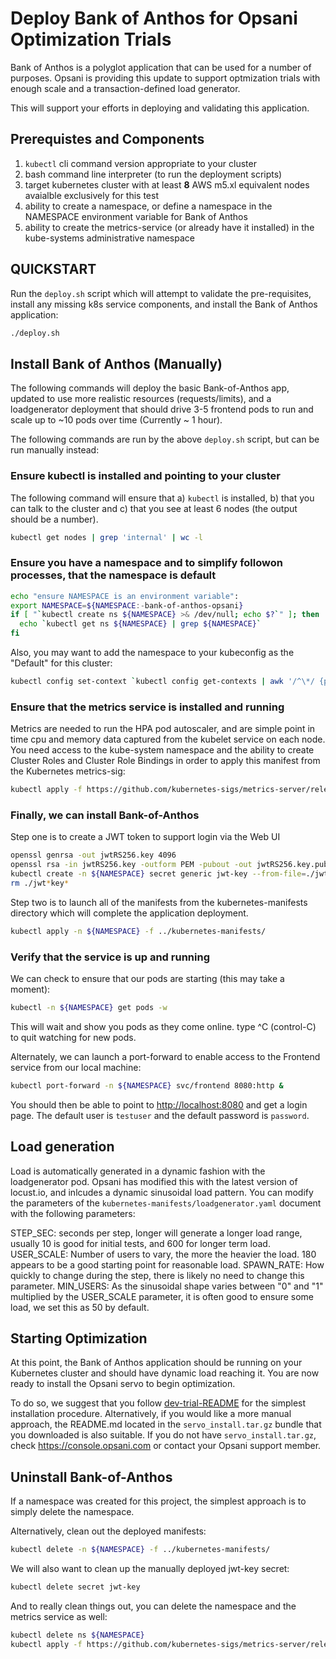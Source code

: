 # Deploy Bank of Anthos for Opsani Optimization Trials

Bank of Anthos is a polyglot application that can be used for a number of purposes. Opsani is providing this update to support optmization trials with enough scale and a transaction-defined load generator.

This will support your efforts in deploying and validating this application.

## Prerequistes and Components

1. `kubectl` cli command version appropriate to your cluster
2. bash command line interpreter (to run the deployment scripts)
3. target kubernetes cluster with at least **8** AWS m5.xl equivalent nodes avaialble exclusively for this test
4. ability to create a namespace, or define a namespace in the NAMESPACE environment variable for Bank of Anthos
5. ability to create the metrics-service (or already have it installed) in the kube-systems administrative namespace

## QUICKSTART

Run the `deploy.sh` script which will attempt to validate the pre-requisites, install any missing k8s service components, and install the Bank of Anthos application:

```sh
./deploy.sh
```

## Install Bank of Anthos (Manually)

The following commands will deploy the basic Bank-of-Anthos app, updated to use more realistic resources (requests/limits), and a loadgenerator deployment that should drive 3-5 frontend pods to run and scale up to ~10 pods over time (Currently ~ 1 hour).

The following commands are run by the above `deploy.sh` script, but can be run manually instead:

### Ensure kubectl is installed and pointing to your cluster

The following command will ensure that a) `kubectl` is installed, b) that you can talk to the cluster and c) that you see at least 6 nodes (the output should be a number).

```sh
kubectl get nodes | grep 'internal' | wc -l
```

### Ensure you have a namespace and to simplify followon processes, that the namespace is default

```sh
echo "ensure NAMESPACE is an environment variable":
export NAMESPACE=${NAMESPACE:-bank-of-anthos-opsani}
if [ "`kubectl create ns ${NAMESPACE} >& /dev/null; echo $?`" ]; then
  echo `kubectl get ns ${NAMESPACE} | grep ${NAMESPACE}`
fi
```

Also, you may want to add the namespace to your kubeconfig as the "Default" for this cluster:

```sh
kubectl config set-context `kubectl config get-contexts | awk '/^\*/ {print $2}'` --namespace ${NAMESPACE}
```

### Ensure that the metrics service is installed and running

Metrics are needed to run the HPA pod autoscaler, and are simple point in time cpu and memory data captured from 
the kubelet service on each node. You need access to the kube-system namespace and the ability to create Cluster Roles and Cluster Role Bindings in order to apply this manifest from the Kubernetes metrics-sig:

```sh
kubectl apply -f https://github.com/kubernetes-sigs/metrics-server/releases/latest/download/components.yaml
```

### Finally, we can install Bank-of-Anthos

Step one is to create a JWT token to support login via the Web UI

```sh
openssl genrsa -out jwtRS256.key 4096
openssl rsa -in jwtRS256.key -outform PEM -pubout -out jwtRS256.key.pub
kubectl create -n ${NAMESPACE} secret generic jwt-key --from-file=./jwtRS256.key --from-file=./jwtRS256.key.pub
rm ./jwt*key*
```

Step two is to launch all of the manifests from the kubernetes-manifests directory which will complete the application deployment.

```sh
kubectl apply -n ${NAMESPACE} -f ../kubernetes-manifests/
```

### Verify that the service is up and running

We can check to ensure that our pods are starting (this may take a moment):

```sh
kubectl -n ${NAMESPACE} get pods -w
```

This will wait and show you pods as they come online.  type ^C (control-C) to quit watching for new pods.

Alternately, we can launch a port-forward to enable access to the Frontend service from our local machine:

```sh
kubectl port-forward -n ${NAMESPACE} svc/frontend 8080:http &
```

You should then be able to point to [http://localhost:8080](http://localhost:8080) and get a login page.  The default user is `testuser` and the default password is `password`.

## Load generation

Load is automatically generated in a dynamic fashion with the loadgenerator pod.  Opsani has modified
this with the latest version of locust.io, and inlcudes a dynamic sinusoidal load pattern.  You can modify the
parameters of the `kubernetes-manifests/loadgenerator.yaml` document with the following parameters:

  STEP_SEC: seconds per step, longer will generate a longer load range, usually 10 is good for initial tests, and 600 for longer term load.
  USER_SCALE:  Number of users to vary, the more the heavier the load.  180 appears to be a good starting point for reasonable load.
  SPAWN_RATE: How quickly to change during the step, there is likely no need to change this parameter.
  MIN_USERS: As the sinusoidal shape varies between "0" and "1" multiplied by the USER_SCALE parameter, it is often good to ensure some load, we set this as 50 by default.

## Starting Optimization

At this point, the Bank of Anthos application should be running on your Kubernetes cluster and should have dynamic load reaching it. You are now ready to install the Opsani servo to begin optimization.

To do so, we suggest that you follow [dev-trial-README](dev-trial/README.md) for the simplest installation procedure. Alternatively, if you would like a more manual approach, the README.md located in the `servo_install.tar.gz` bundle that you downloaded is also suitable. If you do not have `servo_install.tar.gz`, check https://console.opsani.com or contact your Opsani support member.

## Uninstall Bank-of-Anthos

If a namespace was created for this project, the simplest approach is to simply delete the namespace.

Alternatively, clean out the deployed manifests:

```sh
kubectl delete -n ${NAMESPACE} -f ../kubernetes-manifests/
```

We will also want to clean up the manually deployed jwt-key secret:

```sh
kubectl delete secret jwt-key
```

And to really clean things out, you can delete the namespace and the metrics service as well:

```sh
kubectl delete ns ${NAMESPACE}
kubectl apply -f https://github.com/kubernetes-sigs/metrics-server/releases/latest/download/components.yaml
```
